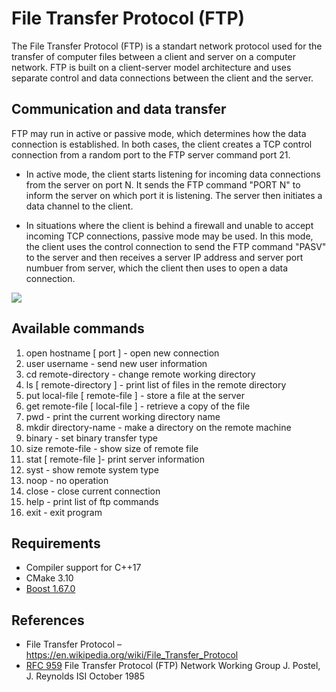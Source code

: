 # File Transfer Protocol (FTP)

The File Transfer Protocol (FTP) is a standart network protocol used for the transfer of computer files between a client and server on a computer network.
FTP is built on a client-server model architecture and uses separate control and data connections between the client and the server. 

<h2>Communication and data transfer</h2>

FTP may run in active or passive mode, which determines how the data connection is established. In both cases, the client creates a TCP control connection from a random port to the FTP server command port 21.

* In active mode, the client starts listening for incoming data connections from the server on port N. It sends the FTP command "PORT N" to inform the server on which port it is listening. The server then initiates a data channel to the client.

* In situations where the client is behind a firewall and unable to accept incoming TCP connections, passive mode may be used. In this mode, the client uses the control connection to send the FTP command "PASV" to the server and then receives a server IP address and server port numbuer from server, which the client then uses to open a data connection.

<img src="https://gist.githubusercontent.com/deniskovalchuk/189715f827a8a6a310fdd06755b11175/raw/aa40d30ab9ae2b148e996090649402f3a91a418f/ftp_modes.png">

<h2>Available commands</h2>
<ol>
  <li>open hostname [ port ] - open new connection</li>
  <li>user username - send new user information</li>
  <li>cd remote-directory - change remote working directory</li>
  <li>ls [ remote-directory ] - print list of files in the remote directory</li>
  <li>put local-file [ remote-file ] - store a file at the server</li>
  <li>get remote-file [ local-file ] - retrieve a copy of the file</li>
  <li>pwd - print the current working directory name</li>
  <li>mkdir directory-name - make a directory on the remote machine</li>
  <li>binary - set binary transfer type</li>
  <li>size remote-file - show size of remote file</li>
  <li>stat [ remote-file ]- print server information</li>
  <li>syst - show remote system type</li>
  <li>noop - no operation</li>
  <li>close - close current connection</li>
  <li>help - print list of ftp commands</li>
  <li>exit - exit program</li>
</ol>

<h2>Requirements</h2>

* Compiler support for C++17
* CMake 3.10
* <a href="https://www.boost.org/users/history/version_1_67_0.html" target="_blank">Boost 1.67.0</a>

<h2>References</h2>

* File Transfer Protocol – https://en.wikipedia.org/wiki/File_Transfer_Protocol
* <a href="https://github.com/deniskovalchuk/file-transfer-protocol/blob/master/RFC959.txt">RFC 959</a> File Transfer Protocol (FTP) Network Working Group J. Postel, J. Reynolds ISI October 1985
